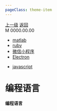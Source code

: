 ```yaml
---
pageClass: theme-item
---
```

<div class="extend-header">
    <div class="info">
        <div class="record">
            <a class="back" href="./">上一级</a>
            <a class="back" href="./">返回</a>
        </div>        
        <div class="mini">
            <span>M 0000.00.00</span>
        </div>
    </div>
    <div class="content"><div class="custom-block children"><ul><li><a href="/programmingLanguage/matlab">matlab</a></li><li><a href="/programmingLanguage/ruby">ruby</a></li><li><a href="/programmingLanguage/wechat">微信小程序</a></li><li><a href="/programmingLanguage/electron">Electron</a></li></ul></div><div class="custom-block links">
<ul class="desc">
<li><a href="/javascript">javascript</a></li>
</ul>
</div></div>
</div>
<div class="content-header">
<h1>编程语言</h1><strong>编程语言</strong>
</div>

